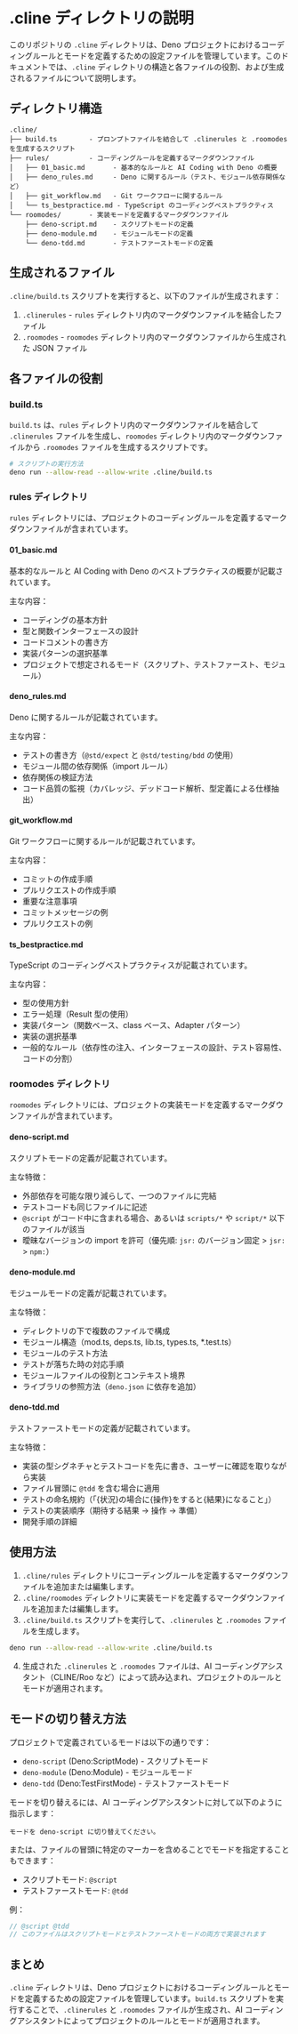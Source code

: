 # .cline ディレクトリの説明

このリポジトリの `.cline` ディレクトリは、Deno プロジェクトにおけるコーディングルールとモードを定義するための設定ファイルを管理しています。このドキュメントでは、`.cline` ディレクトリの構造と各ファイルの役割、および生成されるファイルについて説明します。

## ディレクトリ構造

```
.cline/
├── build.ts        - プロンプトファイルを結合して .clinerules と .roomodes を生成するスクリプト
├── rules/          - コーディングルールを定義するマークダウンファイル
│   ├── 01_basic.md       - 基本的なルールと AI Coding with Deno の概要
│   ├── deno_rules.md     - Deno に関するルール（テスト、モジュール依存関係など）
│   ├── git_workflow.md   - Git ワークフローに関するルール
│   └── ts_bestpractice.md - TypeScript のコーディングベストプラクティス
└── roomodes/       - 実装モードを定義するマークダウンファイル
    ├── deno-script.md    - スクリプトモードの定義
    ├── deno-module.md    - モジュールモードの定義
    └── deno-tdd.md       - テストファーストモードの定義
```

## 生成されるファイル

`.cline/build.ts` スクリプトを実行すると、以下のファイルが生成されます：

1. `.clinerules` - `rules` ディレクトリ内のマークダウンファイルを結合したファイル
2. `.roomodes` - `roomodes` ディレクトリ内のマークダウンファイルから生成された JSON ファイル

## 各ファイルの役割

### build.ts

`build.ts` は、`rules` ディレクトリ内のマークダウンファイルを結合して `.clinerules` ファイルを生成し、`roomodes` ディレクトリ内のマークダウンファイルから `.roomodes` ファイルを生成するスクリプトです。

```bash
# スクリプトの実行方法
deno run --allow-read --allow-write .cline/build.ts
```

### rules ディレクトリ

`rules` ディレクトリには、プロジェクトのコーディングルールを定義するマークダウンファイルが含まれています。

#### 01_basic.md

基本的なルールと AI Coding with Deno のベストプラクティスの概要が記載されています。

主な内容：
- コーディングの基本方針
- 型と関数インターフェースの設計
- コードコメントの書き方
- 実装パターンの選択基準
- プロジェクトで想定されるモード（スクリプト、テストファースト、モジュール）

#### deno_rules.md

Deno に関するルールが記載されています。

主な内容：
- テストの書き方（`@std/expect` と `@std/testing/bdd` の使用）
- モジュール間の依存関係（import ルール）
- 依存関係の検証方法
- コード品質の監視（カバレッジ、デッドコード解析、型定義による仕様抽出）

#### git_workflow.md

Git ワークフローに関するルールが記載されています。

主な内容：
- コミットの作成手順
- プルリクエストの作成手順
- 重要な注意事項
- コミットメッセージの例
- プルリクエストの例

#### ts_bestpractice.md

TypeScript のコーディングベストプラクティスが記載されています。

主な内容：
- 型の使用方針
- エラー処理（Result 型の使用）
- 実装パターン（関数ベース、class ベース、Adapter パターン）
- 実装の選択基準
- 一般的なルール（依存性の注入、インターフェースの設計、テスト容易性、コードの分割）

### roomodes ディレクトリ

`roomodes` ディレクトリには、プロジェクトの実装モードを定義するマークダウンファイルが含まれています。

#### deno-script.md

スクリプトモードの定義が記載されています。

主な特徴：
- 外部依存を可能な限り減らして、一つのファイルに完結
- テストコードも同じファイルに記述
- `@script` がコード中に含まれる場合、あるいは `scripts/*` や `script/*` 以下のファイルが該当
- 曖昧なバージョンの import を許可（優先順: `jsr:` のバージョン固定 > `jsr:` > `npm:`）

#### deno-module.md

モジュールモードの定義が記載されています。

主な特徴：
- ディレクトリの下で複数のファイルで構成
- モジュール構造（mod.ts, deps.ts, lib.ts, types.ts, *.test.ts）
- モジュールのテスト方法
- テストが落ちた時の対応手順
- モジュールファイルの役割とコンテキスト境界
- ライブラリの参照方法（`deno.json` に依存を追加）

#### deno-tdd.md

テストファーストモードの定義が記載されています。

主な特徴：
- 実装の型シグネチャとテストコードを先に書き、ユーザーに確認を取りながら実装
- ファイル冒頭に `@tdd` を含む場合に適用
- テストの命名規約（「{状況}の場合に{操作}をすると{結果}になること」）
- テストの実装順序（期待する結果 → 操作 → 準備）
- 開発手順の詳細

## 使用方法

1. `.cline/rules` ディレクトリにコーディングルールを定義するマークダウンファイルを追加または編集します。
2. `.cline/roomodes` ディレクトリに実装モードを定義するマークダウンファイルを追加または編集します。
3. `.cline/build.ts` スクリプトを実行して、`.clinerules` と `.roomodes` ファイルを生成します。

```bash
deno run --allow-read --allow-write .cline/build.ts
```

4. 生成された `.clinerules` と `.roomodes` ファイルは、AI コーディングアシスタント（CLINE/Roo など）によって読み込まれ、プロジェクトのルールとモードが適用されます。

## モードの切り替え方法

プロジェクトで定義されているモードは以下の通りです：

- `deno-script` (Deno:ScriptMode) - スクリプトモード
- `deno-module` (Deno:Module) - モジュールモード
- `deno-tdd` (Deno:TestFirstMode) - テストファーストモード

モードを切り替えるには、AI コーディングアシスタントに対して以下のように指示します：

```
モードを deno-script に切り替えてください。
```

または、ファイルの冒頭に特定のマーカーを含めることでモードを指定することもできます：

- スクリプトモード: `@script`
- テストファーストモード: `@tdd`

例：
```ts
// @script @tdd
// このファイルはスクリプトモードとテストファーストモードの両方で実装されます
```

## まとめ

`.cline` ディレクトリは、Deno プロジェクトにおけるコーディングルールとモードを定義するための設定ファイルを管理しています。`build.ts` スクリプトを実行することで、`.clinerules` と `.roomodes` ファイルが生成され、AI コーディングアシスタントによってプロジェクトのルールとモードが適用されます。